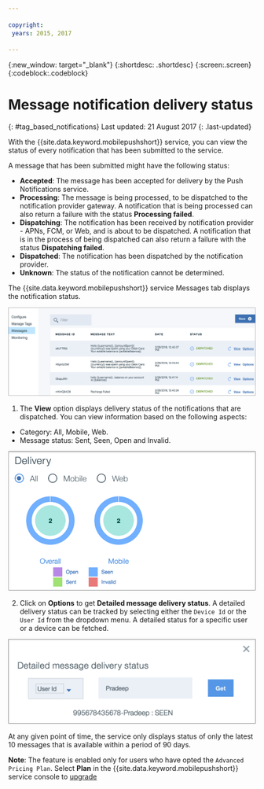 ```yaml
---

copyright:
 years: 2015, 2017

---
```


{:new_window: target="_blank"}
{:shortdesc: .shortdesc}
{:screen:.screen}
{:codeblock:.codeblock}

# Message notification delivery status
{: #tag_based_notifications}
Last updated: 21 August 2017
{: .last-updated}


With the {{site.data.keyword.mobilepushshort}} service, you can view the status of every notification that has been submitted to the service. 

A message that has been submitted might have the following status:

- **Accepted**: The message has been accepted for delivery by the Push Notifications service.
- **Processing**: The message is being processed, to be dispatched to the notification provider gateway. A notification that is being processed can also return a failure with the status **Processing failed**.
- **Dispatching**: The notification has been received by notification provider - APNs, FCM, or Web, and is about to be dispatched. A notification that is in the process of being dispatched can also return a failure with the status **Dispatching failed**.
- **Dispatched**: The notification has been dispatched by the notification provider.
- **Unknown**: The status of the notification cannot be determined.

The {{site.data.keyword.mobilepushshort}} service Messages tab displays the notification status.

![notifications status](images/notification_status_new.png)

1. The **View** option displays delivery status of the notifications that are dispatched. You can view information based on the following aspects:

 - Category: All, Mobile, Web<!---and HTTP--->.
 - Message status: Sent, Seen, Open and Invalid. 

![notifications status](images/message_delivery_status_new.png)

2. Click on **Options** to get **Detailed message delivery status**.  A detailed delivery status can be tracked by selecting either the `Device Id` or the `User Id` from the dropdown menu. A detailed status for a specific user or a device can be fetched.

![detailed status](images/detailed_message_delivery.png)


At any given point of time, the service only displays status of only the latest 10 messages that is available within a period of 90 days.

**Note**: The feature is enabled only for users who have opted the `Advanced Pricing Plan`. Select **Plan** in the {{site.data.keyword.mobilepushshort}} service console to [upgrade](https://console-tok02-red.cdn.s-bluemix.net/docs/account/change-plan.html#changing)
